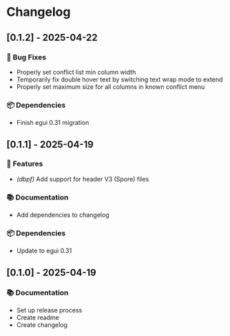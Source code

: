 # Changelog

## [0.1.2] - 2025-04-22

### 🐛 Bug Fixes

- Properly set conflict list min column width
- Temporarily fix double hover text by switching text wrap mode to extend
- Properly set maximum size for all columns in known conflict menu

### 📦️ Dependencies

- Finish egui 0.31 migration

## [0.1.1] - 2025-04-19

### 🚀 Features

- *(dbpf)* Add support for header V3 (Spore) files

### 📚 Documentation

- Add dependencies to changelog

### 📦️ Dependencies

- Update to egui 0.31

## [0.1.0] - 2025-04-19

### 📚 Documentation

- Set up release process
- Create readme
- Create changelog

<!-- generated by git-cliff -->
